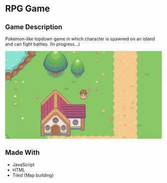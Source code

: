 # RPG Game


## Game Description

Pokemon-like topdown game in which character is spawned on an island and can fight battles.
(In progress...)

![Website layout](images/screenshot.png)

## Made With

* JavaScript
* HTML 
* Tiled (Map building)